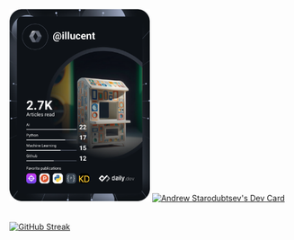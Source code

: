
<a href="https://app.daily.dev/illucent"><img src="https://github.com/illucent/illucent/blob/main/devcard.svg" width="250" alt="illucent's dev card"/></a>
<a href="https://app.daily.dev/illucent"><img src="https://api.daily.dev/devcards/v2/1f6d6dab39334df59d5239a2329f7abb.png?type=default&r=fwm" width="356" alt="Andrew Starodubtsev's Dev Card"/></a>
<br>
<br>
<br>
[![GitHub Streak](https://img.shields.io/badge/Ko%20fi-support%20Me%20on%20Ko--fi-blue.svg?style=for-the-badge&labelColor=brown)](https://ko-fi.com/illucent)
